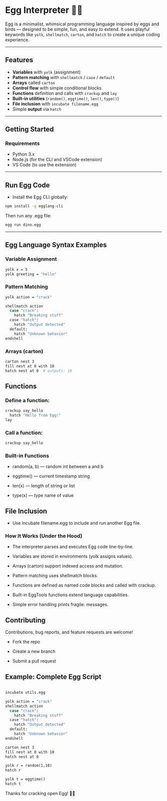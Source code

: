 # Egg Interpreter 🥚🐣

Egg is a minimalist, whimsical programming language inspired by eggs and birds — designed to be simple, fun, and easy to extend. It uses playful keywords like `yolk`, `shellmatch`, `carton`, and `hatch` to create a unique coding experience.

---

## Features

- **Variables** with `yolk` (assignment)
- **Pattern matching** with `shellmatch` / `case` / `default`
- **Arrays** called `carton`
- **Control flow** with simple conditional blocks
- **Functions** definition and calls with `crackup` and `lay`
- **Built-in utilities** (`random()`, `eggtime()`, `len()`, `type()`)
- **File inclusion** with `incubate filename.egg`
- Simple **output** via `hatch`

---

## Getting Started

### Requirements

- Python 3.x
- Node.js (for the CLI and VSCode extension)
- VS Code (to use the extension)

---
## Run Egg Code

- Install the Egg CLI globally:

```bash
npm install -g egglang-cli
```
Then run any .egg file:

```bash
egg run dino.egg
```

---

## Egg Language Syntax Examples
### Variable Assignment

```bash
yolk x = 5
yolk greeting = "hello"
```

### Pattern Matching
```bash
yolk action = "crack"

shellmatch action
  case "crack":
    hatch "Breaking stuff"
  case "hatch":
    hatch "Output detected"
  default:
    hatch "Unknown behavior"
endshell
```

### Arrays (carton)
```bash
carton nest 3
fill nest at 0 with 10
hatch nest at 0  # outputs: 10
```

## Functions

### Define a function:

```bash
crackup say_hello
  hatch "Hello from Egg!"
lay
```

### Call a function:

```bash
crackup say_hello
```

### Built-in Functions
- random(a, b) — random int between a and b

- eggtime() — current timestamp string

- len(x) — length of string or list

- type(x) — type name of value

## File Inclusion
- Use incubate filename.egg to include and run another Egg file.

### How It Works (Under the Hood)
- The interpreter parses and executes Egg code line-by-line.

- Variables are stored in environments (yolk assigns values).

- Arrays (carton) support indexed access and mutation.

- Pattern matching uses shellmatch blocks.

- Functions are defined as named code blocks and called with crackup.

- Built-in EggTools functions extend language capabilities.

- Simple error handling prints fragile: messages.

## Contributing
Contributions, bug reports, and feature requests are welcome!

- Fork the repo

- Create a new branch

- Submit a pull request


## Example: Complete Egg Script
```bash

incubate utils.egg

yolk action = "crack"
shellmatch action
  case "crack":
    hatch "Breaking stuff"
  case "hatch":
    hatch "Output detected"
  default:
    hatch "Unknown behavior"
endshell

carton nest 3
fill nest at 0 with 10
hatch nest at 0

yolk r = random(1,10)
hatch r

yolk t = eggtime()
hatch t
```

Thanks for cracking open Egg! 🥚🐣

